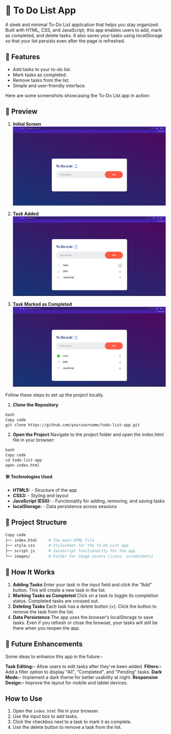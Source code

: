 # 📝 To Do List App
A sleek and minimal To-Do List application that helps you stay organized. Built with HTML, CSS, and JavaScript, this app enables users to add, mark as completed, and delete tasks. It also saves your tasks using localStorage so that your list persists even after the page is refreshed.

## 🌟 Features
- Add tasks to your to-do list.
- Mark tasks as completed.
- Remove tasks from the list.
- Simple and user-friendly interface.


Here are some screenshots showcasing the To-Do List app in action:
## 🎨 Preview
1. **Initial Screen** 
   ![Main Interface](./Screenshots/1.png)

2. **Task Added** 
   ![Creating a Tier List](./Screenshots/2.png)

3. **Task Marked as Completed**
   ![Saved Tier List Example](./Screenshots/3.png)


Follow these steps to set up the project locally.

1. **Clone the Repository**
```
bash
Copy code
git clone https://github.com/yourusername/todo-list-app.git
```
2. **Open the Project**
Navigate to the project folder and open the index.html file in your browser:

```
bash
Copy code
cd todo-list-app
open index.html
```

#### 🛠️ Technologies Used
- **HTML5:** - Structure of the app
- **CSS3:** - Styling and layout
- **JavaScript (ES6):** - Functionality for adding, removing, and saving tasks
- **localStorage:** - Data persistence across sessions

## 📁 Project Structure
```graphql
Copy code
├── index.html     # The main HTML file
├── style.css      # Stylesheet for the To-Do List app
├── script.js      # JavaScript functionality for the app
└── images/        # Folder for image assets (icons, screenshots)
```

## 📖 How It Works
1. **Adding Tasks**
Enter your task in the input field and click the "Add" button. This will create a new task in the list.
2. **Marking Tasks as Completed**
Click on a task to toggle its completion status. Completed tasks are crossed out.
3. **Deleting Tasks**
Each task has a delete button (×). Click the button to remove the task from the list.
4. **Data Persistence**
The app uses the browser’s localStorage to save tasks. Even if you refresh or close the browser, your tasks will still be there when you reopen the app.

## 🎯 Future Enhancements
Some ideas to enhance this app in the future:-

**Task Editing:-** Allow users to edit tasks after they've been added.
**Filters:-** Add a filter option to display "All", "Completed", and "Pending" tasks.
**Dark Mode:-** Implement a dark theme for better usability at night.
**Responsive Design:-** Improve the layout for mobile and tablet devices.


## How to Use

1. Open the `index.html` file in your browser.
2. Use the input box to add tasks.
3. Click the checkbox next to a task to mark it as complete.
4. Use the delete button to remove a task from the list.


